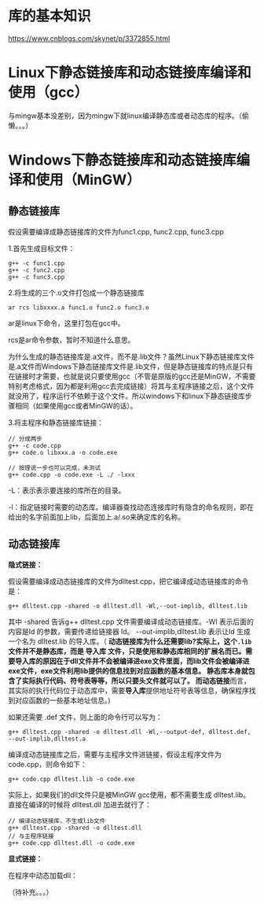 # 库的基本知识

https://www.cnblogs.com/skynet/p/3372855.html

# Linux下静态链接库和动态链接库编译和使用（gcc）

与mingw基本没差别，因为mingw下就linux编译静态库或者动态库的程序。（偷懒。。。）

# Windows下静态链接库和动态链接库编译和使用（MinGW）

## 静态链接库

假设需要编译成静态链接库的文件为func1.cpp, func2.cpp, func3.cpp

1.首先生成目标文件：

```
g++ -c func1.cpp
g++ -c func2.cpp
g++ -c func3.cpp
```

2.将生成的三个.o文件打包成一个静态链接库

```
ar rcs libxxxx.a func1.o func2.o func3.o
```

ar是linux下命令，这里打包在gcc中。

rcs是ar命令参数，暂时不知道什么意思。

为什么生成的静态链接库是.a文件，而不是.lib文件？虽然Linux下静态链接库文件是.a文件而Windows下静态链接库文件是.lib文件，但是静态链接库的特点是只有在链接时才需要，也就是说只要使用gcc（不管是原版的gcc还是MinGW，不需要特别考虑格式，因为都是利用gcc去完成链接）将其与主程序链接之后，这个文件就没用了，程序运行不依赖于这个文件。所以windows下和linux下静态链接库步骤相同（如果使用gcc或者MinGW的话）。

3.将主程序和静态链接库链接：

```
// 分成两步
g++ -c code.cpp
g++ code.o libxxx.a -o code.exe

// 按理说一步也可以完成，未测试
g++ code.cpp -o code.exe -L ./ -lxxx
```

-L：表示表示要连接的库所在的目录。

-l：指定链接时需要的动态库。编译器查找动态连接库时有隐含的命名规则，即在给出的名字前面加上lib，后面加上.a/.so来确定库的名称。

## 动态链接库

**隐式链接：**

假设需要编译成动态链接库的文件为dlltest.cpp，把它编译成动态链接库的命令是：

```
g++ dlltest.cpp -shared -o dlltest.dll -Wl,--out-implib, dlltest.lib
```

其中 -shared 告诉g++ dlltest.cpp 文件需要编译成动态链接库。-Wl 表示后面的内容是ld 的参数，需要传递给链接器 ld。 --out-implib,dlltest.lib 表示让ld 生成一个名为 dlltest.lib 的导入库。（ **动态链接库为什么还需要lib?**实际上，这个`.lib`文件并不是静态库，而是 **导入库** 文件，只是使用和静态库相同的扩展名而已。需要导入库的原因在于dll文件并不会被编译进exe文件里面，而lib文件会被编译进exe文件，exe文件利用lib提供的信息找到对应函数的基本信息。
**静态库**本身就包含了实际执行代码、符号表等等，所以只要头文件就可以了。
而**动态链接**而言，其实际的执行代码位于动态库中，需要**导入库**提供地址符号表等信息，确保程序找到对应函数的一些基本地址信息。)

如果还需要 .def 文件，则上面的命令行可以写为：

```
g++ dlltest.cpp -shared -o dlltest.dll -Wl,--output-def, dlltest.def, --out-implib,dlltest.a
```

编译成动态链接库之后，需要与主程序文件进链接，假设主程序文件为code.cpp，则命令如下：

```
g++ code.cpp dlltest.lib -o code.exe
```

实际上，如果我们的dll文件只是被MinGW gcc使用，都不需要生成 dlltest.lib。直接在编译的时候将 dlltest.dll 加进去就行了：

```
// 编译动态链接库，不生成lib文件
g++ dlltest.cpp -shared -o dlltest.dll
// 与主程序链接
g++ code.cpp dlltest.dll -o code.exe
```

**显式链接：**

在程序中动态加载dll：

（待补充。。。）







